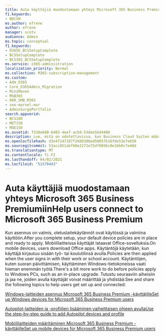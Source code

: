 ```yaml
---
title: Auta käyttäjiä muodostamaan yhteys Microsoft 365 Business Premiumiin
f1.keywords:
- NOCSH
ms.author: efrene
author: efrene
manager: scotv
audience: Admin
ms.topic: conceptual
f1_keywords:
- O365E_BCSSetupComplete
- BCSSetupComplete
- BCS365_BCSSetupComplete
ms.service: o365-administration
localization_priority: Normal
ms.collection: M365-subscription-management
ms.custom:
- Adm_O365
- Core_O365Admin_Migration
- MiniMaven
- MSB365
- OKR_SMB_M365
- seo-marvel-mar
- AdminSurgePortfolio
search.appverid:
- BCS160
- MET150
- MOE150
ms.assetid: f338e660-6483-4eef-acb9-53dee5bd4408
description: Lue, mitä on odotettavissa, kun Business Cloud Suiten määritys on valmis ja oletuslaitekäytännöt ovat käytössä ja valmiina käyttöön.
ms.openlocfilehash: d3e47247197f2688388ed50057b16fde53e7e830
ms.sourcegitcommit: 53acc851abf68e2272e75df0856c0e16b0c7e48d
ms.translationtype: MT
ms.contentlocale: fi-FI
ms.lasthandoff: 04/02/2021
ms.locfileid: "51578443"
---
```

# <a name="help-users-connect-to-microsoft-365-business-premium"></a><span data-ttu-id="fe564-103">Auta käyttäjiä muodostamaan yhteys Microsoft 365 Business Premiumiin</span><span class="sxs-lookup"><span data-stu-id="fe564-103">Help users connect to Microsoft 365 Business Premium</span></span>

<span data-ttu-id="fe564-104">Kun asennus on valmis, oletuslaitekäytännöt ovat käytössä ja valmiina käyttöön.</span><span class="sxs-lookup"><span data-stu-id="fe564-104">After you complete setup, your default device policies are in place and ready to apply.</span></span> <span data-ttu-id="fe564-105">Mobiililaitteissa käyttäjät lataavat Office-sovelluksia.</span><span class="sxs-lookup"><span data-stu-id="fe564-105">On mobile devices, users download Office apps.</span></span> <span data-ttu-id="fe564-106">Käytäntöjä käytetään, kun käyttäjä kirjautuu sisään työ- tai koulutilinsä avulla.</span><span class="sxs-lookup"><span data-stu-id="fe564-106">Policies are then applied when the user signs in with their work or school account.</span></span> <span data-ttu-id="fe564-107">Käytäntöjen, kuten suoran päivittämisen, käyttäminen Windows-tietokoneissa vaati hieman enemmän työtä.</span><span class="sxs-lookup"><span data-stu-id="fe564-107">There's a bit more work to do before policies apply to Windows PCs, such as an in-place upgrade.</span></span> <span data-ttu-id="fe564-108">Tutustu seuraaviin aiheisiin ja jaa ne, joiden avulla käyttäjät voivat määrittää ja yhdistää:</span><span class="sxs-lookup"><span data-stu-id="fe564-108">See and share the following topics to help users get set up and connected:</span></span>
  
[<span data-ttu-id="fe564-109">Windows-laitteiden asennus Microsoft 365 Business Premium -käyttäjille</span><span class="sxs-lookup"><span data-stu-id="fe564-109">Set up Windows devices for Microsoft 365 Business Premium users</span></span>](set-up-windows-devices.md)
  
[<span data-ttu-id="fe564-110">Autopilot-laitteiden ja -profiilien lisääminen vaiheittaisen ohjeen avulla</span><span class="sxs-lookup"><span data-stu-id="fe564-110">Use the step-by-step guide to add Autopilot devices and profile</span></span>](add-autopilot-devices-and-profile.md)
  
[<span data-ttu-id="fe564-111">Mobiililaitteiden määritäminen Microsoft 365 Business Premium -käyttäjille</span><span class="sxs-lookup"><span data-stu-id="fe564-111">Set up mobile devices for Microsoft 365 Business Premium users</span></span>](set-up-mobile-devices.md)
  

